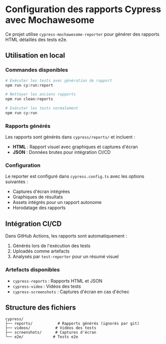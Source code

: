 # Configuration des rapports Cypress avec Mochawesome

Ce projet utilise `cypress-mochawesome-reporter` pour générer des rapports HTML détaillés des tests e2e.

## Utilisation en local

### Commandes disponibles

```bash
# Exécuter les tests avec génération de rapport
npm run cy:run:report

# Nettoyer les anciens rapports
npm run clean:reports

# Exécuter les tests normalement
npm run cy:run
```

### Rapports générés

Les rapports sont générés dans `cypress/reports/` et incluent :

- **HTML** : Rapport visuel avec graphiques et captures d'écran
- **JSON** : Données brutes pour intégration CI/CD

### Configuration

Le reporter est configuré dans `cypress.config.ts` avec les options suivantes :

- Captures d'écran intégrées
- Graphiques de résultats
- Assets intégrés pour un rapport autonome
- Horodatage des rapports

## Intégration CI/CD

Dans GitHub Actions, les rapports sont automatiquement :

1. Générés lors de l'exécution des tests
2. Uploadés comme artefacts
3. Analysés par `test-reporter` pour un résumé visuel

### Artefacts disponibles

- `cypress-reports` : Rapports HTML et JSON
- `cypress-video` : Vidéos des tests
- `cypress-screenshots` : Captures d'écran en cas d'échec

## Structure des fichiers

```
cypress/
├── reports/           # Rapports générés (ignorés par git)
├── videos/           # Vidéos des tests
├── screenshots/      # Captures d'écran
└── e2e/             # Tests e2e
```

